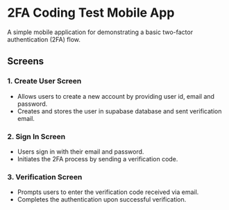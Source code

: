# 2FA Coding Test Mobile App

A simple mobile application for demonstrating a basic two-factor authentication (2FA) flow.

## Screens

### 1. Create User Screen
- Allows users to create a new account by providing user id, email and password.
- Creates and stores the user in supabase database and sent verification email.

### 2. Sign In Screen
- Users sign in with their email and password.
- Initiates the 2FA process by sending a verification code.

### 3. Verification Screen
- Prompts users to enter the verification code received via email.
- Completes the authentication upon successful verification.

